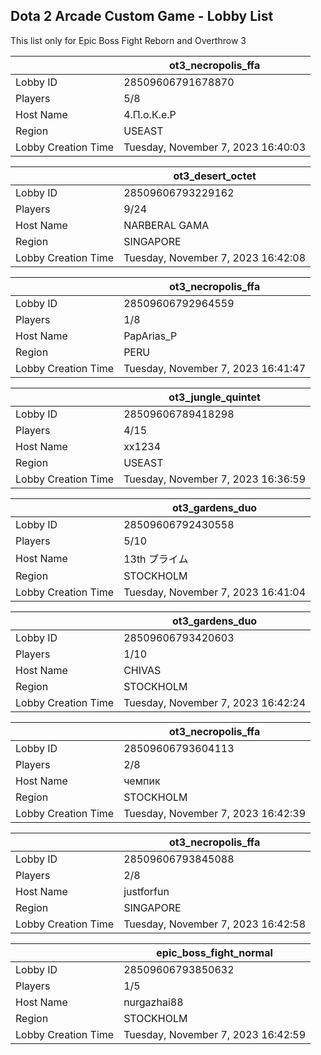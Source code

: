 ## Dota 2 Arcade Custom Game - Lobby List

This list only for Epic Boss Fight Reborn and Overthrow 3

|  | ot3_necropolis_ffa |
| ------ | ------ |
| Lobby ID | 28509606791678870 |
| Players | 5/8 |
| Host Name | 4.П.о.К.е.Р |
| Region | USEAST |
| Lobby Creation Time | Tuesday, November 7, 2023 16:40:03 |


|  | ot3_desert_octet |
| ------ | ------ |
| Lobby ID | 28509606793229162 |
| Players | 9/24 |
| Host Name | NARBERAL GAMA |
| Region | SINGAPORE |
| Lobby Creation Time | Tuesday, November 7, 2023 16:42:08 |


|  | ot3_necropolis_ffa |
| ------ | ------ |
| Lobby ID | 28509606792964559 |
| Players | 1/8 |
| Host Name | PapArias_P |
| Region | PERU |
| Lobby Creation Time | Tuesday, November 7, 2023 16:41:47 |


|  | ot3_jungle_quintet |
| ------ | ------ |
| Lobby ID | 28509606789418298 |
| Players | 4/15 |
| Host Name | xx1234 |
| Region | USEAST |
| Lobby Creation Time | Tuesday, November 7, 2023 16:36:59 |


|  | ot3_gardens_duo |
| ------ | ------ |
| Lobby ID | 28509606792430558 |
| Players | 5/10 |
| Host Name | 13th プライム |
| Region | STOCKHOLM |
| Lobby Creation Time | Tuesday, November 7, 2023 16:41:04 |


|  | ot3_gardens_duo |
| ------ | ------ |
| Lobby ID | 28509606793420603 |
| Players | 1/10 |
| Host Name | CHIVAS |
| Region | STOCKHOLM |
| Lobby Creation Time | Tuesday, November 7, 2023 16:42:24 |


|  | ot3_necropolis_ffa |
| ------ | ------ |
| Lobby ID | 28509606793604113 |
| Players | 2/8 |
| Host Name | чемпик |
| Region | STOCKHOLM |
| Lobby Creation Time | Tuesday, November 7, 2023 16:42:39 |


|  | ot3_necropolis_ffa |
| ------ | ------ |
| Lobby ID | 28509606793845088 |
| Players | 2/8 |
| Host Name | justforfun |
| Region | SINGAPORE |
| Lobby Creation Time | Tuesday, November 7, 2023 16:42:58 |


|  | epic_boss_fight_normal |
| ------ | ------ |
| Lobby ID | 28509606793850632 |
| Players | 1/5 |
| Host Name | nurgazhai88 |
| Region | STOCKHOLM |
| Lobby Creation Time | Tuesday, November 7, 2023 16:42:59 |


